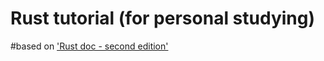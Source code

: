 Rust tutorial (for personal studying)
=====================================

#based on ['Rust doc - second edition']("https://doc.rust-lang.org/book/second-edition/ch01-00-introduction.html")
